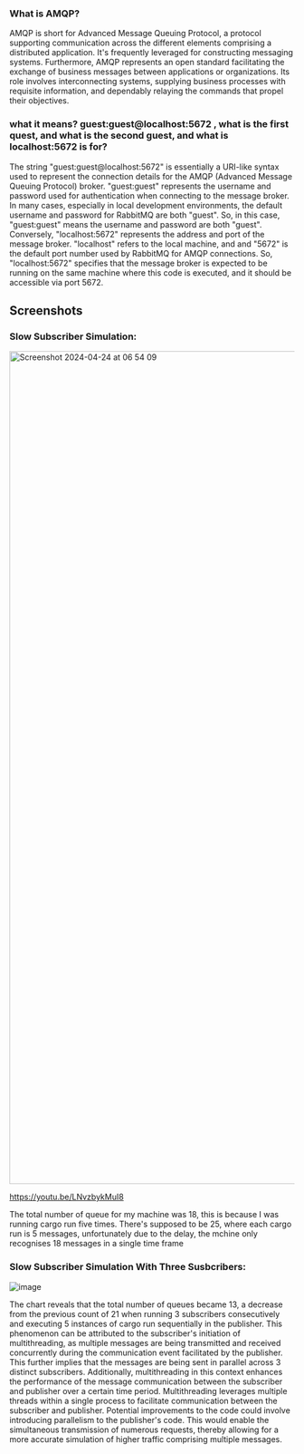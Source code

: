 ### What is AMQP?

AMQP is short for Advanced Message Queuing Protocol, a protocol supporting communication across the different elements comprising a distributed application. It's frequently leveraged for constructing messaging systems. Furthermore, AMQP represents an open standard facilitating the exchange of business messages between applications or organizations. Its role involves interconnecting systems, supplying business processes with requisite information, and dependably relaying the commands that propel their objectives.

### what it means? guest:guest@localhost:5672 , what is the first quest, and what is the second guest, and what is localhost:5672 is for?

The string "guest:guest@localhost:5672" is essentially a URI-like syntax used to represent the connection details for the AMQP (Advanced Message Queuing Protocol) broker. "guest:guest" represents the username and password used for authentication when connecting to the message broker. In many cases, especially in local development environments, the default username and password for RabbitMQ are both "guest". So, in this case, "guest:guest" means the username and password are both "guest". Conversely, "localhost:5672" represents the address and port of the message broker. "localhost" refers to the local machine, and and "5672" is the default port number used by RabbitMQ for AMQP connections. So, "localhost:5672" specifies that the message broker is expected to be running on the same machine where this code is executed, and it should be accessible via port 5672.

## Screenshots

### Slow Subscriber Simulation:

<img width="1470" alt="Screenshot 2024-04-24 at 06 54 09" src="https://github.com/PeakFiction/Tutorial8Subscriber/assets/112671939/55d61eb0-6aa5-4127-8f24-e081f92459d8">

https://youtu.be/LNvzbykMuI8

The total number of queue for my machine was 18, this is because I was running cargo run five times. There's supposed to be 25, where each cargo run is 5 messages, unfortunately due to the delay, the mchine only recognises 18 messages in a single time frame

### Slow Subscriber Simulation With Three Susbcribers:

![image](https://github.com/PeakFiction/Tutorial8Subscriber/assets/112671939/c97dfa15-146f-42e9-92a2-0524af1c6e5f)

The chart reveals that the total number of queues became 13, a decrease from the previous count of 21 when running 3 subscribers consecutively and executing 5 instances of cargo run sequentially in the publisher. This phenomenon can be attributed to the subscriber's initiation of multithreading, as multiple messages are being transmitted and received concurrently during the communication event facilitated by the publisher. This further implies that the messages are being sent in parallel across 3 distinct subscribers. Additionally, multithreading in this context enhances the performance of the message communication between the subscriber and publisher over a certain time period. Multithreading leverages multiple threads within a single process to facilitate communication between the subscriber and publisher. Potential improvements to the code could involve introducing parallelism to the publisher's code. This would enable the simultaneous transmission of numerous requests, thereby allowing for a more accurate simulation of higher traffic comprising multiple messages.
